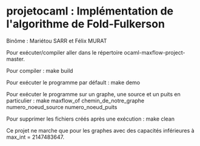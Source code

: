 # projetocaml : Implémentation de l'algorithme de Fold-Fulkerson

Binôme : Mariétou SARR et Félix MURAT

Pour exécuter/compiler aller dans le répertoire ocaml-maxflow-project-master.

Pour compiler : make build

Pour exécuter le programme par défault : make demo

Pour exécuter le programme sur un graphe, une source et un puits en particulier : make maxflow_of chemin_de_notre_graphe numero_noeud_source numero_noeud_puits

Pour supprimer les fichiers créés après une exécution : make clean

Ce projet ne marche que pour les graphes avec des capacités inférieures à max_int = 2147483647.
